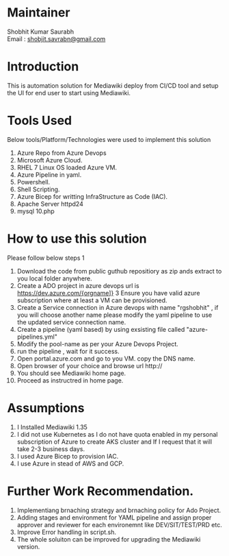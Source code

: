 # Maintainer
Shobhit Kumar Saurabh  
Email : shobjit.savrabn@gmail.com
# Introduction 
This is automation solution for Mediawiki deploy from CI/CD tool and setup the UI for end user to start using Mediawiki.

# Tools Used
Below tools/Platform/Technologies were used to implement this solution
1. Azure Repo from Azure Devops
2. Microsoft Azure Cloud.
3. RHEL 7 Linux OS loaded Azure VM.
4. Azure Pipeline in yaml.
5. Powershell.
6. Shell Scripting.
7. Azure Bicep for writting InfraStructure as Code (IAC).
8. Apache Server httpd24
9. mysql
10.php

# How to use this solution
Please follow below steps 1

1. Download the code from public guthub repositiory as zip ands extract to you local folder anywhere.
2. Create a ADO project in azure devops url is https://dev.azure.com/{orgname]}
3  Ensure you have valid azure subscription where at least a VM can be provisioned.
4. Create a Service connection in Azure devops with name "rgshobhit" , if you will choose another name please modify the yaml pipeline to use the updated service connection name.
5. Create a pipeline (yaml based) by using exsisting file called "azure-pipelines.yml"
6. Modify the pool-name as per your Azure Devops Project.
7. run the pipeline , wait for it success.
8. Open portal.azure.com and go to you VM. copy the DNS name.
9. Open browser of your choice and browse url http://<DNS Name of VM> 
10. You should see Mediawiki home page. 
11. Proceed as instructred in home page.

# Assumptions
1. I Installed Mediawiki 1.35
2. I did not use Kubernetes as I do not have quota enabled in my personal subscription of Azure to create AKS cluster and If I request that it will take 2-3 business days.
3. I used Azure Bicep to provision IAC.
4. I use Azure in stead of AWS and GCP.

# Further Work Recommendation.

1. Implementiang brnaching strategy and brnaching policy for Ado Project.
2. Adding stages and environment for YAML pipeline and assign proper approver and reviewer for each environemnt like DEV/SIT/TEST/PRD etc.
3. Improve Error handling in script.sh.
4. The whole soluiton can be improved for upgrading the Mediawiki version.
